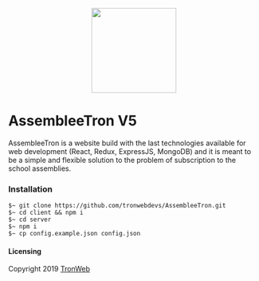 <p align="center">
  <img width="170" height="170" src="https://www.tronweb.it/wp-content/uploads/2018/09/tw-logo.png">
</p>

# AssembleeTron V5
AssembleeTron is a website build with the last technologies available for web development (React, Redux, ExpressJS, MongoDB) and it is meant to be a simple and flexible solution to the problem of subscription to the school assemblies.

### Installation
```
$~ git clone https://github.com/tronwebdevs/AssembleeTron.git
$~ cd client && npm i
$~ cd server
$~ npm i
$~ cp config.example.json config.json
```

#### Licensing
Copyright 2019 [TronWeb](https://www.tronweb.it)
